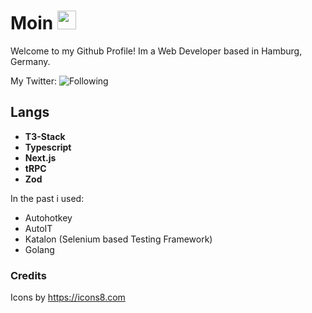 # Moin <img src="https://imgur.com/3Txuraz.gif" width="30px">
Welcome to my Github Profile!
Im a Web Developer based in Hamburg, Germany.

My Twitter:
![Following](https://img.shields.io/twitter/follow/Finnyooo?label=Follow&style=social)


## Langs

- **T3-Stack**
- **Typescript**
- **Next.js**
- **tRPC**
- **Zod**

In the past i used:
- Autohotkey
- AutoIT
- Katalon (Selenium based Testing Framework)
- Golang


### Credits
Icons by https://icons8.com
